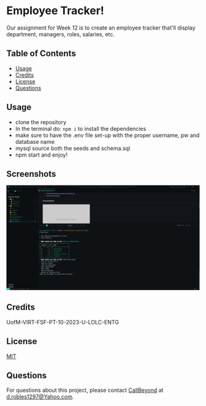 # Employee Tracker!

Our assignment for Week 12 is to create an employee tracker that'll display department, managers, roles, salaries, etc. 

## Table of Contents

- [Usage](#usage)
- [Credits](#credits)
- [License](https://choosealicense.com/licenses/mit/)
- [Questions](#questions)
## Usage
- clone the repository
- In the terminal do: `npm i` to install the dependencies
- make sure to have the .env file set-up with the proper username, pw and database name
- mysql source both the seeds and schema.sql
- npm start and enjoy!



## Screenshots

![App Screenshot](/assets/main.png)

## Credits

UofM-VIRT-FSF-PT-10-2023-U-LOLC-ENTG
## License

[MIT](https://choosealicense.com/licenses/mit/)

## Questions

For questions about this project, please contact [CallBeyond](https://github.com/CallBeyond) at d.robles1297@Yahoo.com.